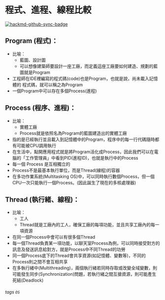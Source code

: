 # 程式、進程、線程比較

[![hackmd-github-sync-badge](https://hackmd.io/8eGsSfmgTyOMQ31CuuPLfQ/badge)](https://hackmd.io/8eGsSfmgTyOMQ31CuuPLfQ)


## Program (程式)：
- 比喻：
    - 藍圖、設計圖
    - 可以想像建築師要設計一座工廠，而定義這座工廠要如何建造、規劃的藍圖就是Program
- 工程師在IDE裡編寫的程式碼(code)也是Program，也就是說，尚未載入記憶體的 程式碼，就可以稱之為Program
- 一個Program中可以存在多個Process(進程)

## Process (程序、進程)：
- 比喻：
    - 實體工廠
    - Process就是依照名為Program的藍圖建造出的實體工廠
- 指的是已經執行並且載入到記憶體中的Program，程序中的每一行代碼隨時都有可能被CPU調用執行
- 在生活中，點開應用程式就是將Program活化成Process，因此我們可以在電腦的「工作管理員」中看到PID(進程ID)，也就是執行中的Process
- 每一個 Process 是互相獨立的
- Process不是最基本執行單位，而是Thread(線程)的容器
- 在多功作業系統(Multitasking OS)中，可以同時執行數個Process，但一個CPU一次只能執行一個Process。(因此誕生了現在的多核處理器)

## Thread (執行緒、線程)：
- 比喻：
    - 工人
    - Thread就是工廠內的工人，確保工廠的每項功能，並且共享工廠內的每一項資源
- 在同一個Process中會可以有很多個Thread
- 每一個Thread負責某一項功能，以聊天室Process為例，可以同時接受對方的訊息及發送訊息給對方，就是Process中不同Thread的功勞
- 同一個Process底下的Thread會共享資源(如記憶體、變數等)，不同的Process則之間不會互相共享
- 在多執行緒中(Multithreading)，兩個執行緒若同時存取或改變全域變數，則可能發生同步(Synchronization)問題，若執行緒之間互搶資源，則可能產生死結(Deadlock)



###### tags `OS`

